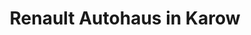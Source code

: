 ---
title: "Renault Autohaus in Karow"
url: /berlin/renault-autohaus-in-karow/
shop: Autowerkstatt
---
